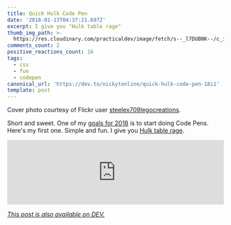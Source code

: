 ```yaml
---
title: Quick Hulk Code Pen
date: '2018-01-13T04:37:21.697Z'
excerpt: I give you "Hulk table rage"
thumb_img_path: >-
  https://res.cloudinary.com/practicaldev/image/fetch/s--_l7DUBNK--/c_imagga_scale,f_auto,fl_progressive,h_420,q_auto,w_1000/https://c1.staticflickr.com/3/2825/34089505692_6d6cb68560_h.jpg
comments_count: 2
positive_reactions_count: 16
tags:
  - css
  - fun
  - codepen
canonical_url: 'https://dev.to/nickytonline/quick-hulk-code-pen-18i1'
template: post
---
```



Cover photo courtesy of Flickr user [steelex709legocreations](https://www.flickr.com/photos/steelex709legocreations/34089505692/in/photostream).

Short and sweet. One of my [goals for 2018](https://dev.to/nickytonline/2018-resolutions-1deo) is to start doing Code Pens. Here's my first one. Simple and fun. I give you [Hulk table rage](https://codepen.io/nickytonline/pen/jYKYWY).

<iframe class="liquidTag" src="https://dev.to/embed/codepen?args=https%3A%2F%2Fcodepen.io%2Fnickytonline%2Fpen%2FjYKYWY" style="border: 0; width: 100%;"></iframe>


*[This post is also available on DEV.](https://dev.to/nickytonline/quick-hulk-code-pen-18i1)*


<script>
const parent = document.getElementsByTagName('head')[0];
const script = document.createElement('script');
script.type = 'text/javascript';
script.src = 'https://cdnjs.cloudflare.com/ajax/libs/iframe-resizer/4.1.1/iframeResizer.min.js';
script.charset = 'utf-8';
script.onload = function() {
    window.iFrameResize({}, '.liquidTag');
};
parent.appendChild(script);
</script>    
